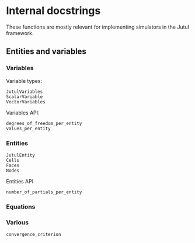 
# Internal docstrings
These functions are mostly relevant for implementing simulators in the Jutul framework.

## Entities and variables
### Variables
Variable types:
```@docs
JutulVariables
ScalarVariable
VectorVariables
```
Variables API:
```@docs
degrees_of_freedom_per_entity
values_per_entity
```

### Entities
```@docs
JutulEntity
Cells
Faces
Nodes
```
Entities API
```@docs
number_of_partials_per_entity
```

### Equations


### Various
```@docs
convergence_criterion
```